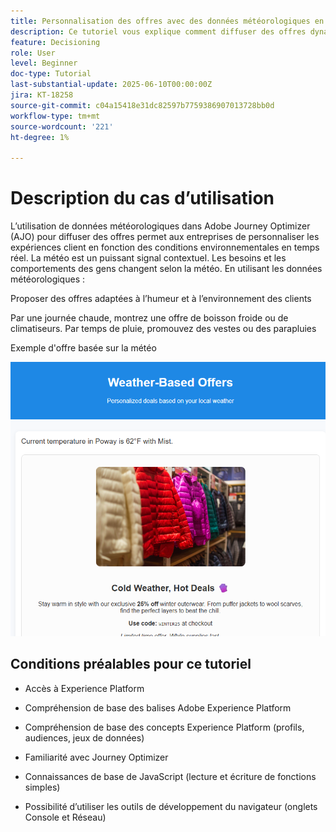 ```yaml
---
title: Personnalisation des offres avec des données météorologiques en temps réel dans Adobe Journey Optimizer à l’aide de Web SDK
description: Ce tutoriel vous explique comment diffuser des offres dynamiques et adaptées à la météo dans Adobe Journey Optimizer à l’aide de données contextuelles en temps réel et de l’API Adobe Web SDK Personalization. Vous apprendrez à transmettre des attributs météorologiques (tels que la température et les conditions) de votre site web à Adobe Experience Platform, à les mapper à votre schéma d’événement et à les utiliser dans les règles de décision et les formules de classement afin de personnaliser les offres au moment du chargement de la page. Idéal pour les professionnels du marketing et les développeurs qui cherchent à améliorer les expériences digitales avec un contexte environnemental en temps réel.
feature: Decisioning
role: User
level: Beginner
doc-type: Tutorial
last-substantial-update: 2025-06-10T00:00:00Z
jira: KT-18258
source-git-commit: c04a15418e31dc82597b7759386907013728bb0d
workflow-type: tm+mt
source-wordcount: '221'
ht-degree: 1%

---
```


# Description du cas d’utilisation

L’utilisation de données météorologiques dans Adobe Journey Optimizer (AJO) pour diffuser des offres permet aux entreprises de personnaliser les expériences client en fonction des conditions environnementales en temps réel. La météo est un puissant signal contextuel. Les besoins et les comportements des gens changent selon la météo. En utilisant les données météorologiques :

Proposer des offres adaptées à l’humeur et à l’environnement des clients

Par une journée chaude, montrez une offre de boisson froide ou de climatiseurs. Par temps de pluie, promouvez des vestes ou des parapluies

Exemple d&#39;offre basée sur la météo


![offres-météo](assets/offers-use-case.png)



## Conditions préalables pour ce tutoriel

* Accès à Experience Platform

* Compréhension de base des balises Adobe Experience Platform

* Compréhension de base des concepts Experience Platform (profils, audiences, jeux de données)

* Familiarité avec Journey Optimizer

* Connaissances de base de JavaScript (lecture et écriture de fonctions simples)

* Possibilité d’utiliser les outils de développement du navigateur (onglets Console et Réseau)
